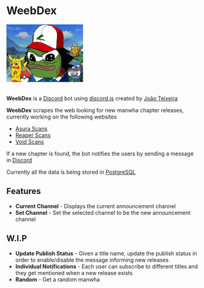 # WeebDex
<img src="./resources/icon.png"  width="200" height="150">
<br></br>

**WeebDex** is a [Discord](https://discord.com/) bot using [discord.js](https://discord.js.org/#/) created by [João Teixeira](https://github.com/jmpTeixeira02)

**WeebDex** scrapes the web looking for new manwha chapter releases, currently working on the following websites

- [Asura Scans](https://www.asurascans.com/)
- [Reaper Scans](https://reaperscans.com/latest/comics)
- [Void Scans](https://void-scans.com/)

If a new chapter is found, the bot notifies the users by sending a message in [Discord](https://discord.com/)

Currently all the data is being stored in [PostgreSQL](https://www.postgresql.org/)

## Features
- **Current Channel** - Displays the current announcement channel
- **Set Channel** - Set the selected channel to be the new announcement channel

## W.I.P
- **Update Publish Status** - Given a title name, update the publish status in order to enable/disable the message informing new releases
- **Individual Notifications** - Each user can subscribe to different titles and they get mentioned when a new release exists 
- **Random** - Get a random manwha